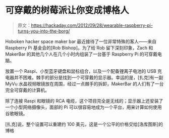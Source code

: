 # 可穿戴的树莓派让你变成博格人

> 原文：<https://hackaday.com/2012/09/28/wearable-raspberry-pi-turns-you-into-the-borg/>

Hoboken hacker space maker bar 最近接待了一位非常特殊的客人——来自 Raspberry Pi 基金会的[Rob Bishop]。为了给 Rob 留下深刻印象，Zach 和 MakerBar 的其他几个人在几个小时内组装了一台基于 Raspberry Pi 的可穿戴电脑。

放置一个 Raspi、小型蓝牙键盘和鼠标组合，以及一个配备锂离子电池的 USB 充电器并不困难。棘手的部分是找到一个可穿戴的显示器。幸运的是，[扎克]有一副 MyVu 水晶视频眼镜放在周围，经过一点棘手的拆卸，MakerBar 的人们有了一台完全可穿戴的计算机。

除了连接 Raspi 和眼镜的 RCA 电缆，这个项目完全是无线的；显示器上还安装了一个小型网络摄像头，面部的 Pi 可以很容易地成为一个平台，用来计算如何使用谷歌眼镜。

[扎克]说，整个设置可以重建约 100 美元，这是一个公平的价格交给[洛库图斯]的博格